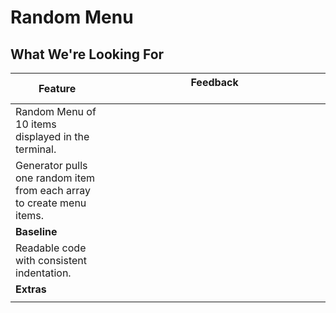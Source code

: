 # Random Menu
## What We're Looking For

|  Feature 	|   Feedback	&nbsp;&nbsp;&nbsp;&nbsp;&nbsp;&nbsp;&nbsp;&nbsp;&nbsp;&nbsp;&nbsp;&nbsp;&nbsp;&nbsp;&nbsp;&nbsp;&nbsp;&nbsp;&nbsp;&nbsp;&nbsp;&nbsp;&nbsp;&nbsp;&nbsp;&nbsp;&nbsp;&nbsp;&nbsp;&nbsp;&nbsp;&nbsp;&nbsp;&nbsp;&nbsp;&nbsp;&nbsp;&nbsp;&nbsp;&nbsp;&nbsp;&nbsp;&nbsp;&nbsp;&nbsp;&nbsp;&nbsp;&nbsp;&nbsp;&nbsp;&nbsp;&nbsp;&nbsp;&nbsp;&nbsp;&nbsp;&nbsp;&nbsp;&nbsp;&nbsp;&nbsp;&nbsp;&nbsp;&nbsp;&nbsp;&nbsp;&nbsp;&nbsp;&nbsp;&nbsp;&nbsp;&nbsp;&nbsp;&nbsp;&nbsp;&nbsp;&nbsp;|
|---	|---	|
|  Random Menu of 10 items displayed in the terminal. 	|   	|
|  Generator pulls one random item from each array to create menu items. 	|   	|
|	**Baseline**	|	|
|  Readable code with consistent indentation. 	|   	|
|   **Extras**	|   	|
|  	|   	|

